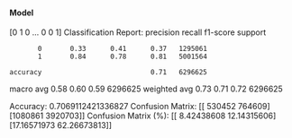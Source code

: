 #### Model
[0 1 0 ... 0 0 1]
Classification Report:
              precision    recall  f1-score   support

           0       0.33      0.41      0.37   1295061
           1       0.84      0.78      0.81   5001564

    accuracy                           0.71   6296625
   macro avg       0.58      0.60      0.59   6296625
weighted avg       0.73      0.71      0.72   6296625

Accuracy: 0.7069112421336827
Confusion Matrix:
[[ 530452  764609]
 [1080861 3920703]]
Confusion Matrix (%):
[[ 8.42438608 12.14315606]
 [17.16571973 62.26673813]]
